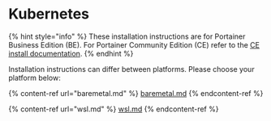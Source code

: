 # Kubernetes

{% hint style="info" %}
These installation instructions are for Portainer Business Edition (BE). For Portainer Community Edition (CE) refer to the [CE install documentation](../../../install-ce/server/kubernetes/).
{% endhint %}

Installation instructions can differ between platforms. Please choose your platform below:

{% content-ref url="baremetal.md" %}
[baremetal.md](baremetal.md)
{% endcontent-ref %}

{% content-ref url="wsl.md" %}
[wsl.md](wsl.md)
{% endcontent-ref %}

